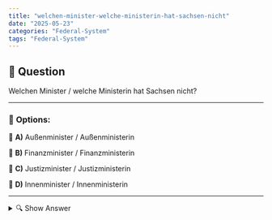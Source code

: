 ```yaml
---
title: "welchen-minister-welche-ministerin-hat-sachsen-nicht"
date: "2025-05-23"
categories: "Federal-System"
tags: "Federal-System"
---
```


## 📌 **Question**

Welchen Minister / welche Ministerin hat Sachsen nicht?



---

### 📝 **Options:**

🔘 **A)** Außenminister / Außenministerin

🔘 **B)** Finanzminister / Finanzministerin

🔘 **C)** Justizminister / Justizministerin

🔘 **D)** Innenminister / Innenministerin

---

<details>
  <summary>🔍 Show Answer</summary>

  <p>
💡  <b>Correct Answer:</b>  a
  </p>
  <p>
    📖<b>Explanation:</b>
    Die Frage bezieht sich auf die Struktur der Landesregierung von Sachsen, einem deutschen Bundesland. Jedes Bundesland hat seine eigene Regierung mit spezifischen Ministerien, die verschiedene Verwaltungsbereiche abdecken. Der Außenminister ist normalerweise Teil der Bundesregierung und nicht der Landesregierungen. Sachsen hat Ministerien für Finanzen, Justiz und Inneres, jedoch kein Außenministerium. Die Frage zielt darauf ab, das Verständnis der Verwaltungsstruktur eines Bundeslandes und der Aufgabenverteilung innerhalb der deutschen politischen Systeme zu prüfen.
  </p>
</details>
